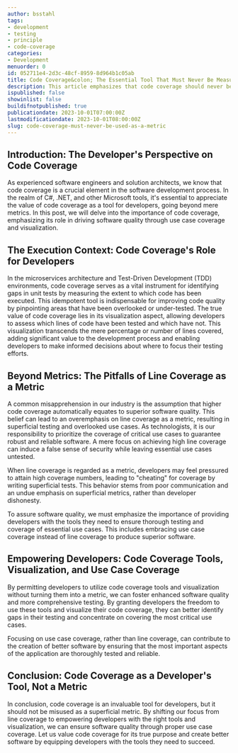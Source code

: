 ```yaml
---
author: bsstahl
tags:
- development
- testing
- principle
- code-coverage
categories:
- Development
menuorder: 0
id: 052711e4-2d3c-48cf-8959-8d964b1c05ab
title: Code Coverage&colon; The Essential Tool That Must Never Be Measured
description: This article emphasizes that code coverage should never be used as a metric because it is too valuable a tool and making it a metric improperly shifts the focus of its use.
ispublished: false
showinlist: false
buildifnotpublished: true
publicationdate: 2023-10-01T07:00:00Z
lastmodificationdate: 2023-10-01T08:00:00Z
slug: code-coverage-must-never-be-used-as-a-metric
---
```

## Introduction: The Developer's Perspective on Code Coverage

As experienced software engineers and solution architects, we know that code coverage is a crucial element in the software development process. In the realm of C#, .NET, and other Microsoft tools, it's essential to appreciate the value of code coverage as a tool for developers, going beyond mere metrics. In this post, we will delve into the importance of code coverage, emphasizing its role in driving software quality through use case coverage and visualization.

## The Execution Context: Code Coverage's Role for Developers

In the microservices architecture and Test-Driven Development (TDD) environments, code coverage serves as a vital instrument for identifying gaps in unit tests by measuring the extent to which code has been executed. This idempotent tool is indispensable for improving code quality by pinpointing areas that have been overlooked or under-tested.
The true value of code coverage lies in its visualization aspect, allowing developers to assess which lines of code have been tested and which have not. This visualization transcends the mere percentage or number of lines covered, adding significant value to the development process and enabling developers to make informed decisions about where to focus their testing efforts.

## Beyond Metrics: The Pitfalls of Line Coverage as a Metric

A common misapprehension in our industry is the assumption that higher code coverage automatically equates to superior software quality. This belief can lead to an overemphasis on line coverage as a metric, resulting in superficial testing and overlooked use cases.
As technologists, it is our responsibility to prioritize the coverage of critical use cases to guarantee robust and reliable software. A mere focus on achieving high line coverage can induce a false sense of security while leaving essential use cases untested.

When line coverage is regarded as a metric, developers may feel pressured to attain high coverage numbers, leading to "cheating" for coverage by writing superficial tests. This behavior stems from poor communication and an undue emphasis on superficial metrics, rather than developer dishonesty.

To assure software quality, we must emphasize the importance of providing developers with the tools they need to ensure thorough testing and coverage of essential use cases. This includes embracing use case coverage instead of line coverage to produce superior software.

## Empowering Developers: Code Coverage Tools, Visualization, and Use Case Coverage

By permitting developers to utilize code coverage tools and visualization without turning them into a metric, we can foster enhanced software quality and more comprehensive testing. By granting developers the freedom to use these tools and visualize their code coverage, they can better identify gaps in their testing and concentrate on covering the most critical use cases.

Focusing on use case coverage, rather than line coverage, can contribute to the creation of better software by ensuring that the most important aspects of the application are thoroughly tested and reliable.

## Conclusion: Code Coverage as a Developer's Tool, Not a Metric

In conclusion, code coverage is an invaluable tool for developers, but it should not be misused as a superficial metric. By shifting our focus from line coverage to empowering developers with the right tools and visualization, we can ensure software quality through proper use case coverage. Let us value code coverage for its true purpose and create better software by equipping developers with the tools they need to succeed.
